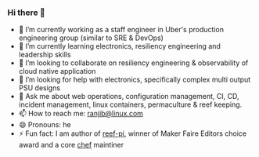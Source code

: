 ### Hi there 👋
- 🔭 I’m currently working as a staff engineer in Uber's production engineering group (similar to SRE & DevOps)
- 🌱 I’m currently learning electronics, resiliency engineering and leadership skills
- 👯 I’m looking to collaborate on resiliency engineering & observability of cloud native application
- 🤔 I’m looking for help with electronics, specifically complex multi output PSU designs
- 💬 Ask me about web operations, configuration management, CI, CD, incident management, linux containers, permaculture & reef keeping.
- 📫 How to reach me: ranjib@linux.com
- 😄 Pronouns: he
- ⚡ Fun fact: I am author of [reef-pi](http://reef-pi.com), winner of Maker Faire Editors choice award and a core [chef](https://github.com/chef/chef) maintiner
